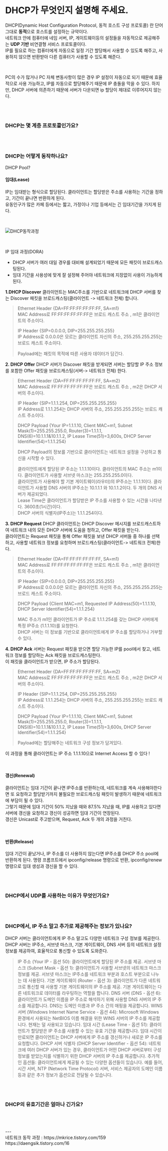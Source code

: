 # DHCP가 무엇인지 설명해 주세요.  
DHCP(Dynamic Host Configuration Protocol,  동적 호스트 구성 프로토콜) 란 단어 그대로 **동적**으로 호스트를 설정하는 규약이다.  
네트워크 안에 컴퓨터에 네임 서버, IP, 게이트웨이등의 설정들을 자동적으로 제공해주는 **UDP 기반** 비연결형 서비스 프로토콜이다.  
IP를 필요로 하는 컴퓨터에게 자동으로 일정 기간 할당해서 사용할 수 있도록 해주고, 사용하지 않으면 반환받아 다른 컴퓨터가 사용할 수 있도록 해준다.  

<br />

PC의 수가 많거나 PC 자체 변동사항이 많은 경우 IP 설정이 자동으로 되기 때문에 효율적으로 사용 가능하고, IP를 자동으로 할당해주기 때문에 IP 충돌을 막을 수 있다. 
하지만, DHCP 서버에 의존하기 때문에 서버가 다운되면 ip 할당이 제대로 이루어지지 않는다.

<br />
<br />
  
### DHCP는 몇 계층 프로토콜인가요?

<br />
<br />

  
### DHCP는 어떻게 동작하나요?  

DHCP Pool?

#### 임대(Lease)
IP는 임대받는 형식으로 할당된다. 클라이언트는 할당받은 주소를 사용하는 기간을 정하고, 기간이 끝나면 반환하게 된다.  
유동인구가 많은 카페 등에서는 짧고, 가정이나 기업 등에서는 긴 임대기간을 가지게 된다.  

<br />

![DHCP동작과정](https://github.com/kksshh0612/cs_study/assets/74577811/f95f02d4-2b31-4cf4-9248-690d7af8760e)  

<br/>

IP 임대 과정(DORA)  
- DHCP 서버가 여러 대일 경우를 대비해 설계되었기 때문에 모든 패킷이 브로드캐스팅된다.
- 임대 기간을 사용성에 맞게 잘 설정해 주어야 네트워크에 지장없이 사용이 가능하게 된다.

**1.DHCP Discover**
클라이언트는 MAC주소를 기반으로 네트워크에 DHCP 서버를 찾는 Discover 패킷을 브로드캐스팅(클라이언트 -> 네트워크 전체) 합니다.

> Ethernet Header {DA=FF:FF:FF:FF:FF:FF, SA=m1}  
> MAC Address로 FF:FF:FF:FF:FF:FF은 브로드 캐스트 주소 , m1은 클라이언트의 주소이다.  
> 
> IP Header {SIP=0.0.0.0, DIP=255.255.255.255}  
> IP Address로 0.0.0.0은 모르는 클라이언트 자신의 주소, 255.255.255.255는 브로드 캐스트 주소이다.  
> 
> Payload에는 패킷의 목적에 따른 사용자 데이터가 담긴다.  

**2. DHCP Offer**
DHCP 서버가 Discover 패킷을 받게되면 서버는 할당할 IP 주소 정보를 포함한 Offer 패킷을 브로드캐스팅(서버-> 네트워크 전체) 한다.

> Ethernet Header {DA=FF:FF:FF:FF:FF:FF, SA=m2}  
> MAC Address로 FF:FF:FF:FF:FF:FF은 브로드 캐스트 주소 , m2은 DHCP 서버의 주소이다.  
>
> IP Header {SIP=1.1.1.254, DIP=255.255.255.255}  
> IP Address로 1.1.1.254는 DHCP 서버의 주소, 255.255.255.255는 브로드 캐스트 주소이다.  
>
> DHCP Payload {Your IP=1.1.1.10, Client MAC=m1, Subnet Mask(1)=255.255.255.0, Router(3)=1.1.1.1,  
> DNS(6)=10.1.1.1&10.1.1.2, IP Lease Time(51)=3,600s, DHCP Server Identifier(54)=1.1.1.254}  
> 
> DHCP Payload의 정보를 기반으로 클라이언트는 네트워크 설정을 구성하고 통신을 시작할 수 있다.  
> 
> 클라이언트에게 할당된 IP 주소는 1.1.1.10이다. 클라이언트의 MAC 주소는 m1이다. 클라이언트가 사용할 서브넷 마스크는 255.255.255.0이다.  
> 클라이언트가 사용해야 할 기본 게이트웨이(라우터)의 IP주소는 1.1.1.1이다. 클라이언트가 사용할 DNS 서버의 IP주소는 10.1.1.1 와 10.1.1.2이다. 두 개의 DNS 서버가 제공되었다.  
> Lease Time은 클라이언트가 할당받은 IP 주소를 사용할 수 있는 시간을 나타낸다. 3600초(1시간)이다.  
> DHCP 서버의 식별자(IP주소)는 1.1.1.254이다.  

**3. DHCP Request**
DHCP 클라이언트는 DHCP Discover 메시지를 브로드캐스트하여 네트워크 내의 모든 DHCP 서버에 도움을 청하고, Offer 패킷을 받는다.    
클라이언트는 Request 패킷을 통해 Offer 패킷을 보낸 DHCP 서버들 중 하나를 선택하고, 사용할 네트워크 정보를 요청하며 브로드캐스팅(클라이언트-> 네트워크 전체)한다.  

> Ethernet Header {DA=FF:FF:FF:FF:FF:FF, SA=m1}  
> MAC Address로 FF:FF:FF:FF:FF:FF은 브로드 캐스트 주소 , m1은 클라이언트의 주소이다.  
>
> IP Header {SIP=0.0.0.0, DIP=255.255.255.255}  
> IP Address로 0.0.0.0은 모르는 클라이언트 자신의 주소, 255.255.255.255는 브로드 캐스트 주소이다.  
>
> DHCP Payload {Client MAC=m1, Requested IP Address(50)=1.1.1.10, DHCP Server Identifier(54)=1.1.1.254}  
>
> MAC 주소가 m1인 클라이언트가 IP 주소로 1.1.1.254를 갖는 DHCP 서버에게 특정 IP주소 (1.1.1.10)를 요청한다.  
> DHCP 서버는 이 정보를 기반으로 클라이언트에게 IP 주소를 할당하거나 거부할 수 있다.  

**4. DHCP Ack**
서버는 Request 패킷을 받으면 할당 가능한 IP를 pool에서 찾고, 네트워크 정보를 할당하는 Ack 패킷을 브로드캐스팅한다.    
이 패킷을 클라이언트가 받으면, IP 주소가 할당된다.

> Ethernet Header {DA=FF:FF:FF:FF:FF:FF, SA=m2}  
> MAC Address로 FF:FF:FF:FF:FF:FF은 브로드 캐스트 주소 , m2은 DHCP 서버의 주소이다.  
>
> IP Header {SIP=1.1.1.254, DIP=255.255.255.255}  
> IP Address로 1.1.1.254는 DHCP 서버의 주소, 255.255.255.255는 브로드 캐스트 주소이다.  
>
> DHCP Payload {Your IP=1.1.1.10, Client MAC=m1, Subnet Mask(1)=255.255.255.0, Router(3)=1.1.1.1,  
> DNS(6)=10.1.1.1&10.1.1.2, IP Lease Time(51)=3,600s, DHCP Server Identifier(54)=1.1.1.254}  
> 
> Payload에는 할당해주는 네트워크 구성 정보가 담겨있다.  

이 과정을 통해 클라이언트는 IP 주소 1.1.1.10으로 Internet Access 할 수 있다 !  

<br />

#### 갱신(Renewal)
클라이언트는 임대 기간이 끝나면 IP주소를 반환하는데, 네트워크를 계속 사용해야한다면 또 요청하고 할당받기까지 불필요한 브로드캐스팅 패킷이 발생하기 때문에 네트워크에 부담이 될 수 있다.  
그렇기 때문에 임대 기간이 50% 지났을 때와 87.5% 지났을 때, IP를 사용하고 있다면 서버에 갱신을 요청하고 갱신이 성공하면 임대 기간이 연장된다.  
갱신은 Unicast로 주고받으며, Request, Ack 두 개의 과정을 거친다.

<br />

#### 반환(Release)
임대 기간이 끝났거나, IP 주소를 더 사용하지 않는다면 IP주소를 DHCP 주소 pool에 반환하게 된다.
명령 프롬프트에서 ipconfig/release 명령으로 반환, ipconfig/renew 명령으로 임대 생성과 갱신을 할 수 있다.



<br />
<br />
  
### DHCP에서 UDP를 사용하는 이유가 무엇인가요?

<br />
<br />
  
### DHCP에서, IP 주소 말고 추가로 제공해주는 정보가 있나요?
DHCP 서버는 클라이언트에게 IP 주소 말고도 다양한 네트워크 구성 정보를 제공한다.  
DHCP 서버는 IP주소, 서브넷 마스크, 기본 게이트웨이, DNS 서버 등의 네트워크 설정 정보를 제공하여, 효율적으로 통신할 수 있도록 도와준다. 

> IP 주소 (Your IP - 옵션 50): 클라이언트에게 할당된 IP 주소를 제공.
> 서브넷 마스크 (Subnet Mask - 옵션 1): 클라이언트가 사용할 서브넷의 네트워크 마스크 정보를 제공. 서브넷 마스크는 IP주소를 네트워크 부분과 호스트 부분으로 나누는 데 사용된다.
> 기본 게이트웨이 (Router - 옵션 3): 클라이언트가 다른 네트워크로 통신할 때 사용할 기본 게이트웨이의 IP 주소를 제공. 기본 게이트웨이는 다른 네트워크로 데이터를 라우팅하는 역할을 합니다.
> DNS 서버 (DNS - 옵션 6): 클라이언트가 도메인 이름을 IP 주소로 해석하기 위해 사용할 DNS 서버의 IP 주소를 제공합니다. DNS는 도메인 이름과 IP 주소 간의 매핑을 제공합니다.
> WINS 서버 (Windows Internet Name Service - 옵션 44): Microsoft Windows 환경에서 사용되는 NetBIOS 이름 해결을 위한 WINS 서버의 IP 주소를 제공합니다. 현재는 덜 사용되고 있습니다.
> 임대 시간 (Lease Time - 옵션 51): 클라이언트가 할당받은 IP 주소를 사용할 수 있는 유효 기간을 제공합니다. 임대 시간이 만료되면 클라이언트는 DHCP 서버에게 IP 주소를 갱신하거나 새로운 IP 주소를 요청합니다.
> DHCP 서버 식별자 (DHCP Server Identifier - 옵션 54): 네트워크에 여러 DHCP 서버가 있는 경우, 클라이언트가 어떤 DHCP 서버로부터 구성 정보를 받았는지를 식별하기 위한 DHCP 서버의 IP 주소를 제공합니다.
> 추가적인 옵션들: 클라이언트에게 제공될 수 있는 다양한 옵션들이 있습니다. 예를 들어, 시간 서버, NTP (Network Time Protocol) 서버, 서비스 제공자의 도메인 이름 등과 같은 추가 정보가 옵션으로 전달될 수 있습니다.

<br />
<br />
  
### DHCP의 유효기간은 얼마나 긴가요?


<br />
<br />

<br />
--- 
<br />
네트워크 동작 과정 : https://mkrice.tistory.com/159
https://daengsik.tistory.com/16

